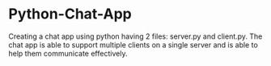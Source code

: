 # Python-Chat-App
Creating a chat app using python having 2 files: server.py and client.py. The chat app is able to support multiple clients on a single server and is able to help them communicate effectively. 
